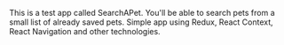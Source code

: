 This is a test app called SearchAPet. You'll be able to search pets from a small list of already saved pets.
Simple app using Redux, React Context, React Navigation and other technologies.
